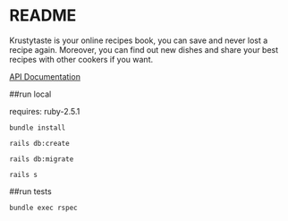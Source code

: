 # README

Krustytaste is your online recipes book, you can save and never lost a recipe again. Moreover, you can find out new dishes and share your best recipes with other cookers if you want.  


[API Documentation](https://documenter.getpostman.com/view/122265/krustytaste-api/RW1emyNX#b8da1a98-c287-e409-fb80-b259dc70a6c8)


##run local

requires: ruby-2.5.1

`bundle install`

`rails db:create`

`rails db:migrate`

`rails s`

##run tests

`bundle exec rspec`

